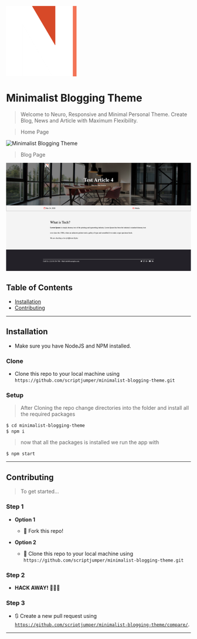 <img src="./public/logo192.png" alt="Minimalist Blogging Theme">

# Minimalist Blogging Theme

> Welcome to Neuro, Responsive and Minimal Personal Theme. Create Blog, News and Article with Maximum Flexibility.

> Home Page

<img src="./img/home_page.png" alt="Minimalist Blogging Theme">

> Blog Page

<img src="./img/blog_page.png" alt="Minimalist Blogging Theme">

## Table of Contents

- [Installation](#installation)
- [Contributing](#contributing)

---

## Installation

- Make sure you have NodeJS and NPM installed.

### Clone

- Clone this repo to your local machine using `https://github.com/scriptjumper/minimalist-blogging-theme.git`

### Setup

> After Cloning the repo change directories into the folder and install all the required packages

```shell
$ cd minimalist-blogging-theme
$ npm i
```

> now that all the packages is installed we run the app with

```shell
$ npm start
```

---

## Contributing

> To get started...

### Step 1

- **Option 1**

  - 🍴 Fork this repo!

- **Option 2**
  - 👯 Clone this repo to your local machine using `https://github.com/scriptjumper/minimalist-blogging-theme.git`

### Step 2

- **HACK AWAY!** 🔨🔨🔨

### Step 3

- 🔃 Create a new pull request using <a href="https://github.com/scriptjumper/minimalist-blogging-theme/compare/" target="_blank">`https://github.com/scriptjumper/minimalist-blogging-theme/compare/`</a>.

---
